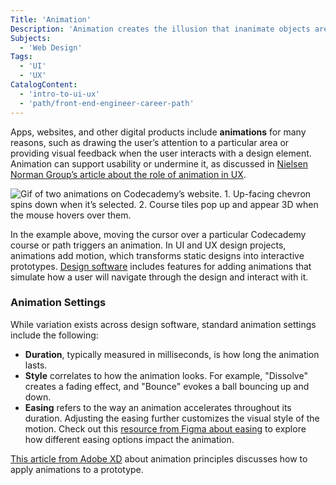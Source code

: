 ```yaml
---
Title: 'Animation'
Description: 'Animation creates the illusion that inanimate objects are moving.'
Subjects:
  - 'Web Design'
Tags:
  - 'UI'
  - 'UX'
CatalogContent:
  - 'intro-to-ui-ux'
  - 'path/front-end-engineer-career-path'
---
```


Apps, websites, and other digital products include **animations** for many reasons, such as drawing the user’s attention to a particular area or providing visual feedback when the user interacts with a design element. Animation can support usability or undermine it, as discussed in [Nielsen Norman Group’s article about the role of animation in UX](https://www.nngroup.com/articles/animation-purpose-ux/).

![Gif of two animations on Codecademy’s website. 1. Up-facing chevron spins down when it’s selected. 2. Course tiles pop up and appear 3D when the mouse hovers over them.](https://static-assets.codecademy.com/Courses/intro-to-ui-and-ux/docs/Animations.gif)

In the example above, moving the cursor over a particular Codecademy course or path triggers an animation. In UI and UX design projects, animations add motion, which transforms static designs into interactive prototypes. [Design software](https://www.codecademy.com/resources/docs/uiux/design-software) includes features for adding animations that simulate how a user will navigate through the design and interact with it.

### Animation Settings

While variation exists across design software, standard animation settings include the following:

- **Duration**, typically measured in milliseconds, is how long the animation lasts.
- **Style** correlates to how the animation looks. For example, "Dissolve" creates a fading effect, and "Bounce" evokes a ball bouncing up and down.
- **Easing** refers to the way an animation accelerates throughout its duration. Adjusting the easing further customizes the visual style of the motion. Check out this [resource from Figma about easing](https://help.figma.com/hc/en-us/articles/360051748654/) to explore how different easing options impact the animation.

[This article from Adobe XD](https://xd.adobe.com/ideas/principles/human-computer-interaction/animation-principles-for-ux-designers/) about animation principles discusses how to apply animations to a prototype.
